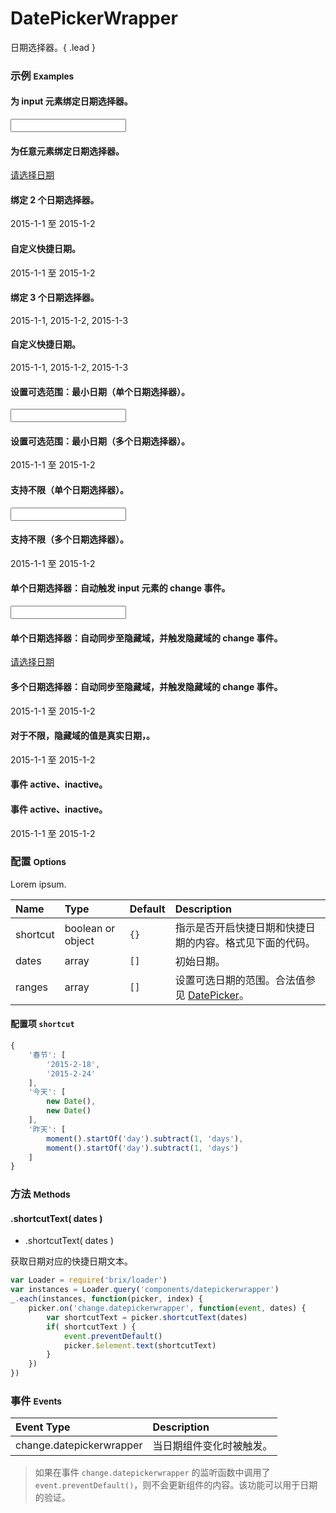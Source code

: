 # DatePickerWrapper

日期选择器。{ .lead }

### 示例 <small>Examples</small>

<style type="text/css">
</style>

<div class="bs-example">
    <div class="content">
        <div class="row">
            <div class="col-xs-6">
                <h4>为 input 元素绑定日期选择器。</h4>
                <input bx-name="components/datepickerwrapper" type="text" class="form-control w100">
            </div>
            <div class="col-xs-6">
                <h4>为任意元素绑定日期选择器。</h4>
                <a bx-name="components/datepickerwrapper" href="javascript: void(0);">请选择日期</a>
            </div>
        </div>
    </div>
</div>

<div class="bs-example">
    <div class="content">
        <div class="row">
            <div class="col-xs-6">
                <h4>绑定 2 个日期选择器。</h4>
                <div bx-name="components/datepickerwrapper" data-dates="[ '2015-1-1', '2015-1-2']" class="form-control w300">
                    <span data-index="0">2015-1-1</span> 至 <span data-index="1">2015-1-2</span>
                </div>
            </div>
            <div class="col-xs-6">
                <h4>自定义快捷日期。</h4>
                <div bx-name="components/datepickerwrapper" data-dates="[ '2015-1-1', '2015-1-2']" 
                    bx-options="{ 
                        shortcuts:{
                            '一期':['2015-1-1', '2015-3-14']
                        }
                    }"
                    class="form-control w300">
                    <span data-index="0">2015-1-1</span> 至 <span data-index="1">2015-1-2</span>
                </div>
            </div>
        </div>
    </div>
</div>

<div class="bs-example">
    <div class="content">
        <div class="row">
            <div class="col-xs-6">
                <h4>绑定 3 个日期选择器。</h4>
                <div bx-name="components/datepickerwrapper" data-dates="[ '2015-1-1', '2015-1-2', '2015-1-3' ]" class="form-control w300">
                    <span data-index="0">2015-1-1</span>,
                    <span data-index="1">2015-1-2</span>,
                    <span data-index="2">2015-1-3</span>
                </div>
            </div>
            <div class="col-xs-6">
                <h4>自定义快捷日期。</h4>
                <div bx-name="components/datepickerwrapper" data-dates="[ '2015-1-1', '2015-1-2', '2015-1-3' ]" 
                    bx-options="{ 
                        shortcuts:{
                            '一期':['2015-1-1', '2015-3-14', '2015-6-1']
                        }
                    }"
                    class="form-control w300">
                    <span data-index="0">2015-1-1</span>,
                    <span data-index="1">2015-1-2</span>,
                    <span data-index="2">2015-1-3</span>
                </div>
            </div>
        </div>
    </div>
</div>

<div class="bs-example">
    <div class="content">
        <div class="row">
            <div class="col-xs-6">
                <h4>设置可选范围：最小日期（单个日期选择器）。</h4>
                <input bx-name="components/datepickerwrapper" 
                    data-ranges="[[new Date(), '2015-3-14']]" 
                    type="text" class="form-control w100">
            </div>
            <div class="col-xs-6">
                <h4>设置可选范围：最小日期（多个日期选择器）。</h4>
                <div bx-name="components/datepickerwrapper" 
                    data-dates="[ '2015-1-1', '2015-1-2' ]" 
                    data-ranges="[[ '2015-1-1', '2015-1-2' ]]" 
                    class="form-control w300">
                    <span data-index="0">2015-1-1</span> 至 <span data-index="1">2015-1-2</span>
                </div>
            </div>
        </div>
    </div>
</div>

<div class="bs-example">
    <div class="content">
        <div class="row">
            <div class="col-xs-6">
                <h4>支持不限（单个日期选择器）。</h4>
                <input bx-name="components/datepickerwrapper" 
                    data-unlimits="[ '2099-1-1' ]" 
                    type="text" class="form-control w100">
            </div>
            <div class="col-xs-6">
                <h4>支持不限（多个日期选择器）。</h4>
                <div bx-name="components/datepickerwrapper" 
                    data-dates="[ '2015-1-1', '2015-1-2' ]" 
                    data-unlimits="[ undefined, '2099-1-1' ]" 
                    class="form-control w300">
                    <span data-index="0">2015-1-1</span> 至 <span data-index="1">2015-1-2</span>
                </div>
            </div>
        </div>
    </div>
</div>

<div class="bs-example">
    <div class="content">
        <div class="row">
            <div class="col-xs-6">
                <h4>单个日期选择器：自动触发 input 元素的 change 事件。</h4>
                <input bx-name="components/datepickerwrapper" 
                    data-unlimits="[ '2099-1-1' ]"
                    onchange="alert(this.value)"
                    type="text" class="form-control w100">
            </div>
            <div class="col-xs-6">
                <h4>单个日期选择器：自动同步至隐藏域，并触发隐藏域的 change 事件。</h4>
                <a bx-name="components/datepickerwrapper" href="javascript: void(0);">
                    <input type="hidden" data-hidden-index="0" onchange="alert(this.value)">
                    请选择日期
                </a>
            </div>
        </div>
    </div>
</div>
<div class="bs-example">
    <div class="content">
        <div class="row">
            <div class="col-xs-6">
                <h4>多个日期选择器：自动同步至隐藏域，并触发隐藏域的 change 事件。</h4>
                <div bx-name="components/datepickerwrapper" 
                    data-dates="[ '2015-1-1', '2015-1-2']" 
                    class="form-control w300">
                    <span data-index="0">2015-1-1</span> 至 <span data-index="1">2015-1-2</span>
                    <input type="hidden" data-hidden-index="0" onchange="alert(this.value)">
                    <input type="hidden" data-hidden-index="1" onchange="alert(this.value)">
                </div>
            </div>
            <div class="col-xs-6">
                <h4>对于不限，隐藏域的值是真实日期，。</h4>
                <div bx-name="components/datepickerwrapper" 
                    data-dates="[ '2015-1-1', '2015-1-2']" 
                    data-unlimits="[ undefined, '2099-1-1' ]" 
                    class="form-control w300">
                    <span data-index="0">2015-1-1</span> 至 <span data-index="1">2015-1-2</span>
                    <input type="hidden" data-hidden-index="0" onchange="alert(this.value)">
                    <input type="hidden" data-hidden-index="1" onchange="alert(this.value)">
                </div>
            </div>
        </div>
    </div>
</div>

<div class="bs-example">
    <div class="content">
        <div class="row">
            <div class="col-xs-6">
                <h4>事件 active、inactive。</h4>
                <div bx-name="components/datepickerwrapper" type="text" class="form-control w100 cursor-pointer demo-active"></div>
            </div>
            <div class="col-xs-6">
                <h4>事件 active、inactive。</h4>
                <div bx-name="components/datepickerwrapper" data-dates="[ '2015-1-1', '2015-1-2']" class="form-control w300 cursor-pointer demo-active">
                    <span data-index="0">2015-1-1</span> 至 <span data-index="1">2015-1-2</span>
                </div>
            </div>
        </div>
    </div>
</div>

<script type="text/javascript">
    require(['brix/loader'], function(Loader) {
        Loader.boot(function() {
            var instances = Loader.query('components/datepickerwrapper')
            instances.on('change.datepickerwrapper', function(event, dates) {
                console.log(
                    event.type,
                    event.namespace,
                    _.map(dates, function(item) {
                        return item.format('YYYY-MM-DD')
                    })
                )
                // event.preventDefault()
            })
        })
    })
    require(['brix/loader', 'underscore'], function(Loader, _) {
        Loader.boot(function() {
            var target = $('.demo-active')
            var targetInstances = Loader.query(target)
            _.each(targetInstances, function(instance){
                instance.on('active.datepickerwrapper', function(event) {
                    $(instance.element).addClass('focus')
                    console.log(event.type, event.namespace, instance.element)
                })
                instance.on('inactive.datepickerwrapper', function(event) {
                    $(instance.element).removeClass('focus')
                    console.log(event.type, event.namespace, instance.element)
                })
            })
        })
    })
</script>

<style type="text/css">
    .demo-active.focus {
        border-color: #66afe9;
        outline: 0;
        box-shadow: inset 0 1px 1px rgba(0,0,0,.075), 0 0 8px rgba(102, 175, 233, .6);
    }
</style>

### 配置 <small>Options</small>

Lorem ipsum.

Name | Type | Default | Description
:--- | :--- | :------ | :----------
shortcut | boolean or object | `{}` | 指示是否开启快捷日期和快捷日期的内容。格式见下面的代码。
dates | array | `[]` | 初始日期。
ranges | array | `[]` | 设置可选日期的范围。合法值参见 [DatePicker](./readme.html?name=DatePicker)。

#### 配置项 `shortcut`

```js
{
    '春节': [
        '2015-2-18',
        '2015-2-24'
    ],
    '今天': [
        new Date(),
        new Date()
    ],
    '昨天': [
        moment().startOf('day').subtract(1, 'days'),
        moment().startOf('day').subtract(1, 'days')
    ]
}
```

### 方法 <small>Methods</small>

#### .shortcutText( dates )

* .shortcutText( dates )

获取日期对应的快捷日期文本。

```js
var Loader = require('brix/loader')
var instances = Loader.query('components/datepickerwrapper')
_.each(instances, function(picker, index) {
    picker.on('change.datepickerwrapper', function(event, dates) {
        var shortcutText = picker.shortcutText(dates)
        if( shortcutText ) {
            event.preventDefault()
            picker.$element.text(shortcutText)
        }
    })
})
```

### 事件 <small>Events</small>

Event Type | Description
:--------- | :----------
change.datepickerwrapper | 当日期组件变化时被触发。

> 如果在事件 `change.datepickerwrapper` 的监听函数中调用了 `event.preventDefault()`，则不会更新组件的内容。该功能可以用于日期的验证。
